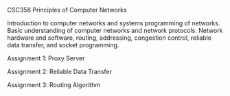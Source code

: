 CSC358 Principles of Computer Networks

Introduction to computer networks and systems programming of networks. Basic understanding of computer networks and network
protocols. Network hardware and software, routing, addressing, congestion control, reliable data transfer, and socket programming.

Assignment 1: Proxy Server

Assignment 2: Reliable Data Transfer

Assignment 3: Routing Algorithm
